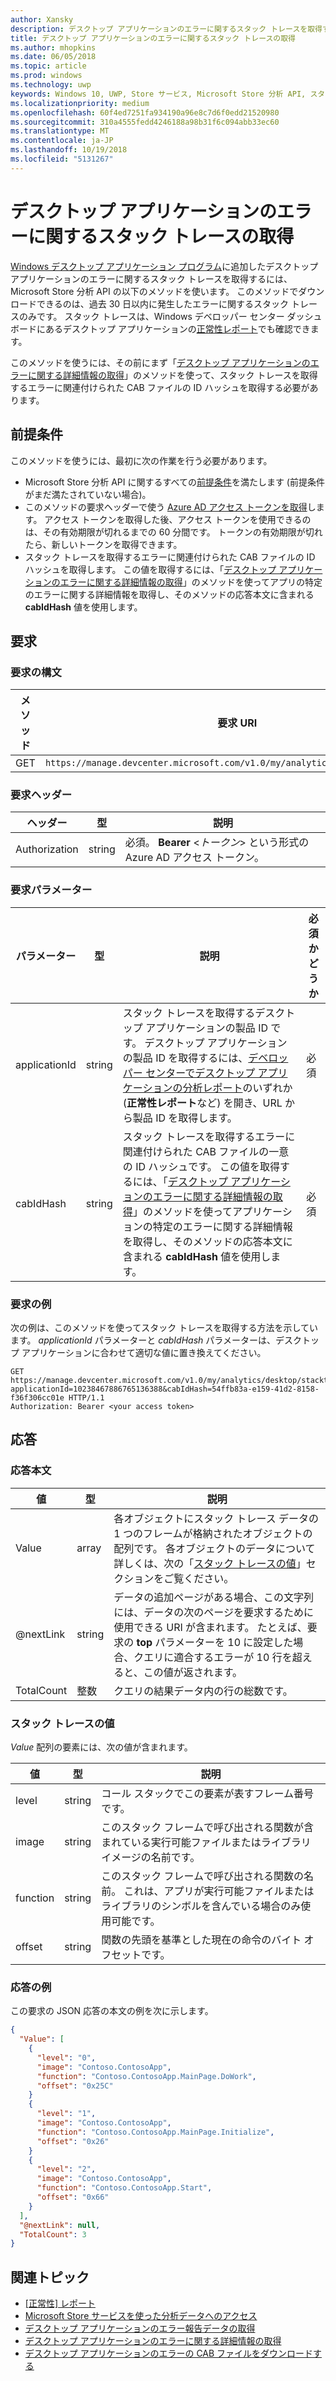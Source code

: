 ```yaml
---
author: Xansky
description: デスクトップ アプリケーションのエラーに関するスタック トレースを取得するには、Microsoft Store 分析 API の以下のメソッドを使います。
title: デスクトップ アプリケーションのエラーに関するスタック トレースの取得
ms.author: mhopkins
ms.date: 06/05/2018
ms.topic: article
ms.prod: windows
ms.technology: uwp
keywords: Windows 10, UWP, Store サービス, Microsoft Store 分析 API, スタック トレース, エラー, デスクトップ アプリケーション
ms.localizationpriority: medium
ms.openlocfilehash: 60f4ed7251fa934190a96e8c7d6f0edd21520980
ms.sourcegitcommit: 310a4555fedd4246188a98b31f6c094abb33ec60
ms.translationtype: MT
ms.contentlocale: ja-JP
ms.lasthandoff: 10/19/2018
ms.locfileid: "5131267"
---
```

# <a name="get-the-stack-trace-for-an-error-in-your-desktop-application"></a>デスクトップ アプリケーションのエラーに関するスタック トレースの取得

[Windows デスクトップ アプリケーション プログラム](https://msdn.microsoft.com/library/windows/desktop/mt826504)に追加したデスクトップ アプリケーションのエラーに関するスタック トレースを取得するには、Microsoft Store 分析 API の以下のメソッドを使います。 このメソッドでダウンロードできるのは、過去 30 日以内に発生したエラーに関するスタック トレースのみです。 スタック トレースは、Windows デベロッパー センター ダッシュボードにあるデスクトップ アプリケーションの[正常性レポート](https://msdn.microsoft.com/library/windows/desktop/mt826504)でも確認できます。

このメソッドを使うには、その前にまず「[デスクトップ アプリケーションのエラーに関する詳細情報の取得](get-details-for-an-error-in-your-desktop-application.md)」のメソッドを使って、スタック トレースを取得するエラーに関連付けられた CAB ファイルの ID ハッシュを取得する必要があります。

## <a name="prerequisites"></a>前提条件


このメソッドを使うには、最初に次の作業を行う必要があります。

* Microsoft Store 分析 API に関するすべての[前提条件](access-analytics-data-using-windows-store-services.md#prerequisites)を満たします (前提条件がまだ満たされていない場合)。
* このメソッドの要求ヘッダーで使う [Azure AD アクセス トークンを取得](access-analytics-data-using-windows-store-services.md#obtain-an-azure-ad-access-token)します。 アクセス トークンを取得した後、アクセス トークンを使用できるのは、その有効期限が切れるまでの 60 分間です。 トークンの有効期限が切れたら、新しいトークンを取得できます。
* スタック トレースを取得するエラーに関連付けられた CAB ファイルの ID ハッシュを取得します。 この値を取得するには、「[デスクトップ アプリケーションのエラーに関する詳細情報の取得](get-details-for-an-error-in-your-desktop-application.md)」のメソッドを使ってアプリの特定のエラーに関する詳細情報を取得し、そのメソッドの応答本文に含まれる **cabIdHash** 値を使用します。

## <a name="request"></a>要求


### <a name="request-syntax"></a>要求の構文

| メソッド | 要求 URI                                                          |
|--------|----------------------------------------------------------------------|
| GET    | ```https://manage.devcenter.microsoft.com/v1.0/my/analytics/desktop/stacktrace``` |


### <a name="request-header"></a>要求ヘッダー

| ヘッダー        | 型   | 説明                                                                 |
|---------------|--------|-----------------------------------------------------------------------------|
| Authorization | string | 必須。 **Bearer** &lt;*トークン*&gt; という形式の Azure AD アクセス トークン。 |
 

### <a name="request-parameters"></a>要求パラメーター

| パラメーター        | 型   |  説明      |  必須かどうか  |
|---------------|--------|---------------|------|
| applicationId | string | スタック トレースを取得するデスクトップ アプリケーションの製品 ID です。 デスクトップ アプリケーションの製品 ID を取得するには、[デベロッパー センターでデスクトップ アプリケーションの分析レポート](https://msdn.microsoft.com/library/windows/desktop/mt826504)のいずれか (**正常性レポート**など) を開き、URL から製品 ID を取得します。 |  必須  |
| cabIdHash | string | スタック トレースを取得するエラーに関連付けられた CAB ファイルの一意の ID ハッシュです。 この値を取得するには、「[デスクトップ アプリケーションのエラーに関する詳細情報の取得](get-details-for-an-error-in-your-desktop-application.md)」のメソッドを使ってアプリケーションの特定のエラーに関する詳細情報を取得し、そのメソッドの応答本文に含まれる **cabIdHash** 値を使用します。 |  必須  |

 
### <a name="request-example"></a>要求の例

次の例は、このメソッドを使ってスタック トレースを取得する方法を示しています。 *applicationId* パラメーターと *cabIdHash* パラメーターは、デスクトップ アプリケーションに合わせて適切な値に置き換えてください。

```syntax
GET https://manage.devcenter.microsoft.com/v1.0/my/analytics/desktop/stacktrace?applicationId=10238467886765136388&cabIdHash=54ffb83a-e159-41d2-8158-f36f306cc01e HTTP/1.1
Authorization: Bearer <your access token>
```

## <a name="response"></a>応答


### <a name="response-body"></a>応答本文

| 値      | 型    | 説明                  |
|------------|---------|--------------------------------|
| Value      | array   | 各オブジェクトにスタック トレース データの 1 つのフレームが格納されたオブジェクトの配列です。 各オブジェクトのデータについて詳しくは、次の「[スタック トレースの値](#stack-trace-values)」セクションをご覧ください。 |
| @nextLink  | string  | データの追加ページがある場合、この文字列には、データの次のページを要求するために使用できる URI が含まれます。 たとえば、要求の **top** パラメーターを 10 に設定した場合、クエリに適合するエラーが 10 行を超えると、この値が返されます。 |
| TotalCount | 整数 | クエリの結果データ内の行の総数です。          |


### <a name="stack-trace-values"></a>スタック トレースの値

*Value* 配列の要素には、次の値が含まれます。

| 値           | 型    | 説明      |
|-----------------|---------|----------------|
| level            | string  |  コール スタックでこの要素が表すフレーム番号です。  |
| image   | string  |   このスタック フレームで呼び出される関数が含まれている実行可能ファイルまたはライブラリ イメージの名前です。           |
| function | string  |  このスタック フレームで呼び出される関数の名前。 これは、アプリが実行可能ファイルまたはライブラリのシンボルを含んでいる場合のみ使用可能です。              |
| offset     | string  |  関数の先頭を基準とした現在の命令のバイト オフセットです。      |


### <a name="response-example"></a>応答の例

この要求の JSON 応答の本文の例を次に示します。

```json
{
  "Value": [
    {
      "level": "0",
      "image": "Contoso.ContosoApp",
      "function": "Contoso.ContosoApp.MainPage.DoWork",
      "offset": "0x25C"
    }
    {
      "level": "1",
      "image": "Contoso.ContosoApp",
      "function": "Contoso.ContosoApp.MainPage.Initialize",
      "offset": "0x26"
    }
    {
      "level": "2",
      "image": "Contoso.ContosoApp",
      "function": "Contoso.ContosoApp.Start",
      "offset": "0x66"
    }
  ],
  "@nextLink": null,
  "TotalCount": 3
}

```

## <a name="related-topics"></a>関連トピック

* [[正常性] レポート](../publish/health-report.md)
* [Microsoft Store サービスを使った分析データへのアクセス](access-analytics-data-using-windows-store-services.md)
* [デスクトップ アプリケーションのエラー報告データの取得](get-desktop-application-error-reporting-data.md)
* [デスクトップ アプリケーションのエラーに関する詳細情報の取得](get-details-for-an-error-in-your-desktop-application.md)
* [デスクトップ アプリケーションのエラーの CAB ファイルをダウンロードする](download-the-cab-file-for-an-error-in-your-desktop-application.md)
